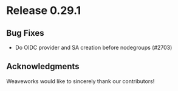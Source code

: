 # Release 0.29.1

## Bug Fixes

- Do OIDC provider and SA creation before nodegroups (#2703)

## Acknowledgments
Weaveworks would like to sincerely thank our contributors!

